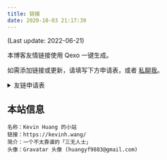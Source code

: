 ```yaml
---
title: 链接
date: 2020-10-03 21:17:39
---
```


<div id="qexo-friends"></div>
<link rel="stylesheet" href="https://cdn.jsdelivr.net/npm/qexo-static@1.1.3/hexo/friends/friends.css"/>
<script src="https://cdn.jsdelivr.net/npm/qexo-static@1.1.3/hexo/friends/friends.js"></script>
<script>loadQexoFriends("qexo-friends", "https://qexo.kevinh.wang")</script>

(Last update: 2022-06-21)

本博客友情链接使用 Qexo 一键生成。

如需添加链接或更新，请填写下方申请表，或者 [私聊我](https://kevinh.wang/about/)。

<details>
<summary>友链申请表</summary>
<div id="friends-api"></div>
</details>
<script src="https://cdn.jsdelivr.net/gh/Fgaoxing/blog-cdn@main/source/js/friends-api.js"></script>
<script>qexo_friend_api("friends-api","https://qexo.kevinh.wang");</script>

## 本站信息
```
名称：Kevin Huang 的小站
链接：https://kevinh.wang/
简介：一个不太靠谱的「三无人士」
头像：Gravatar 头像 (huangyf9883@gmail.com)
```